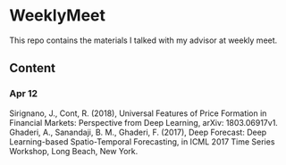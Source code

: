 # WeeklyMeet
This repo contains the materials I talked with my advisor at weekly meet. 

## Content 
### Apr 12
Sirignano, J., Cont, R. (2018), Universal Features of Price Formation in Financial Markets: Perspective from Deep Learning, arXiv: 1803.06917v1. 
Ghaderi, A., Sanandaji, B. M., Ghaderi, F. (2017), Deep Forecast: Deep Learning-based Spatio-Temporal Forecasting, in ICML 2017 Time Series Workshop, Long Beach, New York.  
